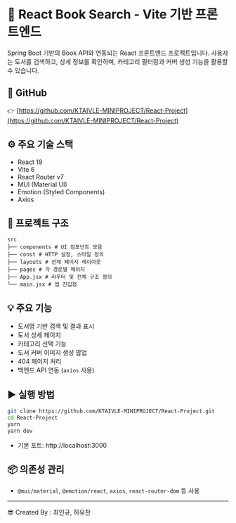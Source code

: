 # 📘 React Book Search - Vite 기반 프론트엔드

Spring Boot 기반의 Book API와 연동되는 React 프론트엔드 프로젝트입니다. 사용자는 도서를 검색하고, 상세 정보를 확인하며, 카테고리 필터링과 커버 생성 기능을 활용할 수 있습니다.

## 🔗 GitHub  
👉 [https://github.com/KTAIVLE-MINIPROJECT/React-Project](https://github.com/KTAIVLE-MINIPROJECT/React-Project)

## ⚙️ 주요 기술 스택
- React 19
- Vite 6
- React Router v7
- MUI (Material UI)
- Emotion (Styled Components)
- Axios

## 🧩 프로젝트 구조

```
src
├── components # UI 컴포넌트 모음
├── const # HTTP 설정, 스타일 정의
├── layouts # 전체 페이지 레이아웃
├── pages # 각 경로별 페이지
├── App.jsx # 라우터 및 전체 구조 정의
└── main.jsx # 앱 진입점
```

## 💡 주요 기능
- 도서명 기반 검색 및 결과 표시
- 도서 상세 페이지
- 카테고리 선택 기능
- 도서 커버 이미지 생성 팝업
- 404 페이지 처리
- 백엔드 API 연동 (`axios` 사용)

## ▶ 실행 방법

```bash
git clone https://github.com/KTAIVLE-MINIPROJECT/React-Project.git
cd React-Project
yarn
yarn dev
```
- 기본 포트: http://localhost:3000

## 📦 의존성 관리

- `@mui/material`, `@emotion/react`, `axios`, `react-router-dom` 등 사용

---

😎 Created By : 최인규, 허유찬

